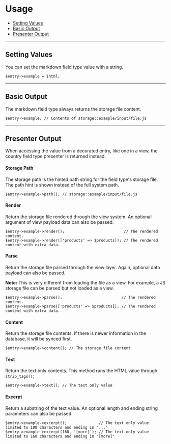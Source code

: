 # Usage

- [Setting Values](#mutator)
- [Basic Output](#output)
- [Presenter Output](#presenter)

<hr>

<a name="mutator"></a>
## Setting Values

You can set the markdown field type value with a string.

    $entry->example = $html;

<hr>

<a name="output"></a>
## Basic Output

The markdown field type always returns the storage file content.

    $entry->example; // Contents of storage::example/input/file.js

<hr>

<a name="presenter"></a>
## Presenter Output

When accessing the value from a decorated entry, like one in a view, the country field type presenter is returned instead.

#### Storage Path

The storage path is the hinted path string for the field type's storage file. The path hint is shown instead of the full system path.

    $entry->example->path(); // storage::example/input/file.js

#### Render

Return the storage file rendered through the view system. An optional argument of view payload data can also be passed.

    $entry->example->render();                          // The rendered content.
    $entry->example->render(['products' => $products]); // The rendered content with extra data.

#### Parse

Return the storage file parsed through the view layer. Again, optional data payload can also be passed.

<div class="alert alert-primary">
<strong>Note:</strong> This is very different from loading the file as a view. For example, a JS storage file can be parsed but not loaded as a view.
</div>

    $entry->example->parse();                          // The rendered content.
    $entry->example->parse(['products' => $products]); // The rendered content with extra data.

#### Content

Return the storage file contents. If there is newer information in the database, it will be synced first.

    $entry->example->content(); // The storage file content

#### Text

Return the text only contents. This method runs the HTML value through `strip_tags()`;

    $entry->example->text(); // The text only value

#### Excerpt

Return a substring of the text value. An optional length and ending string parameters can also be passed.

    $entry->example->excerpt();              // The text only value limited to 100 characters and ending in "..."
    $entry->example->excerpt(160, '[more]'); // The text only value limited to 160 characters and ending in "[more]"
